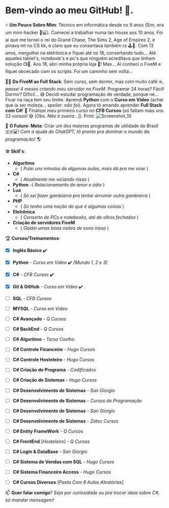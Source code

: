 # Bem-vindo ao meu GitHub! 👋.

⚡ **Um Pouco Sobre Mim**:
Técnico em informática desde os 9 anos (Sim, era um mini-hacker 👶💻).
Comecei a trabalhar numa lan house aos 10 anos. Foi aí que me tornei o rei do Grand Chase, The Sims 2, Age of Empires 2, e pinava mt no CS kk, e claro que eu consertava também rs 🕹️🔧.
Com 13 anos, mergulhei na eletrônica e fiquei até os 18, consertando tudo... Até aqueles tablet's, notebook's e pc's que ninguém acreditava que tinham solução 📺🔨.
Aos 18, abri minha própria loja 🎉! Mas... Aí conheci o FiveM e fiquei obcecado com os scripts. Foi um caminho sem volta...

🧑‍💻 **Do FiveM ao Full Stack**:
Sem curso, sem dormir, mas com muito café ☕, *passei 4 meses criando meu servidor no FiveM*. Programar 24 horas? Fácil! Dormir? Difícil... 😅
Decidi estudar programação de verdade, porque né... Ficar na raça tem seu limite.
Aprendi **Python** com o **Curso em Vídeo** (achei que ia ser moleza... spoiler: *não foi*).
Agora tô amando aprender **Full Stack com C#**! 🎉
Finalizei meu primeiro curso no **CFB Cursos** (só faltam mais uns 22 cursos! 😅 [Obs. *Não é zueira*...]). Print: ![Screenshot_10](https://github.com/user-attachments/assets/e9524f74-9aeb-429c-92d5-abc7fca06dc1)


🚀 **O Futuro**:
**Meta**: Criar um dos maiores programas de utilidade do Brasil 🇧🇷💻!
*Com a ajuda do ChatGPT, tô pronto pra dominar o mundo da programação!* 🌎

🛠️ **Skill's**:
- **Algoritmo**
  - ( *Pulei uns minutos de algumas aulas, mais dá pra me virar* )
- **C#**
  - ( *Atualmente me viciando nisso* )
- **Python**
  -( *Relacionamento de amor e ódio* )
- **Lua**
  - ( *Só sei fazer gambiarra pra tentar arrumar outra gambiarra* )
- **PHP**
  - ( *Só tenho uma noção do que é algumas coisas* )
- **Eletrônica**
  - ( *Conserto de PCs e notebooks, até de olhos fechados* )
- **Criação de servidores FiveM**
  - ( *Gastei umas boas noites de sono nisso* )

🏆 **Cursos/Treinamentos**:
- [x] **Inglês Básico** ✔️
- [x] **Python** - *Curso em Vídeo* ✔️ *[Mundo 1, 2 e 3]*
- [x] **C#** - *CFB Cursos* ✔️
- [x] **Git & GitHub** - *Curso em Vídeo* ✔️
- [ ] **SQL** - *CFB Cursos* 
- [ ] **MYSQL** - *Curso em Vídeo* 
- [ ] **C# Avançado** - *Q Cursos* 
- [ ] **C# BackEnd** - *Q Cursos* 
- [ ] **C# Algoritmo** - *Tarso Coelho* 
- [ ] **C# Controle Financeiro** - *Hugo Cursos* 
- [ ] **C# Controle Hosteleiro** - *Hugo Cursos* 
- [ ] **C# Criação de Programa** - *Codificados* 
- [ ] **C# Criação de Sistemas** - *Hugo Cursos* 
- [ ] **C# Desenvolvimento de Sistemas** - *San Giorgio* 
- [ ] **C# Desenvolvimento de Sistemas** - *Cursos de Programação* 
- [ ] **C# Desenvolvimento de Sistemas** - *San Giorgio* 
- [ ] **C# Desenvolvimento de Sistemas** - *Zatec Cursos* 
- [ ] **C# Entity FrameWork** - *Q Cursos* 
- [ ] **C# FrontEnd** [*Hosteleiro*] - *Q Cursos* 
- [ ] **C# Login & DataBase** - *San Giorgio* 
- [ ] **C# Sistema de Vendas com SQL** - *Hugo Cursos* 
- [ ] **C# Sistema Financeiro Access** - *Hugo Cursos* 
- [ ] **C# Cursos Diversos** [*Pasta Com 8 Aulas Aleatórias*] 


📫 **Quer falar comigo**?
*Seja por curiosidade ou pra trocar ideia sobre C#, só mandar mensagem!*
